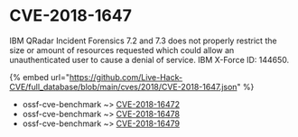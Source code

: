 # CVE-2018-1647

IBM QRadar Incident Forensics 7.2 and 7.3 does not properly restrict the size or amount of resources requested which could allow an unauthenticated user to cause a denial of service. IBM X-Force ID: 144650.

{% embed url="https://github.com/Live-Hack-CVE/full_database/blob/main/cves/2018/CVE-2018-1647.json" %}


* ossf-cve-benchmark ~> [CVE-2018-16472](https://zeste.alice-snow.ru/2018/database/cve-2018-1647/cve-2018-16472-ossf-cve-benchmark)
* ossf-cve-benchmark ~> [CVE-2018-16478](https://zeste.alice-snow.ru/2018/database/cve-2018-1647/cve-2018-16478-ossf-cve-benchmark)
* ossf-cve-benchmark ~> [CVE-2018-16479](https://zeste.alice-snow.ru/2018/database/cve-2018-1647/cve-2018-16479-ossf-cve-benchmark)